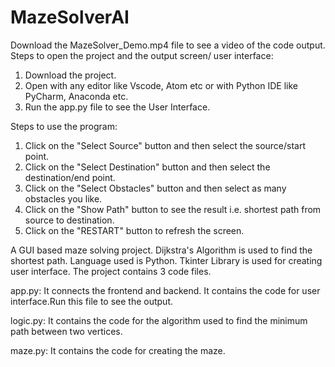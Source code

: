 # MazeSolverAI
Download the MazeSolver_Demo.mp4 file to see a video of the code output.
Steps to open the project and the output screen/ user interface:
1. Download the project.
2. Open with any editor like Vscode, Atom etc or with Python IDE like PyCharm, Anaconda etc.
3. Run the app.py file to see the User Interface.

Steps to use the program:
1. Click on the "Select Source" button and then select the source/start point.
2. Click on the "Select Destination" button and then select the destination/end point.
3. Click on the "Select Obstacles" button and then select as many obstacles you like.
4. Click on the "Show Path" button to see the result i.e. shortest path from source to destination.
5. Click on the "RESTART" button to refresh the screen.

A GUI based maze solving project.
Dijkstra's Algorithm is used to find the shortest path.
Language used is Python.
Tkinter Library is used for creating user interface.
The project contains 3 code files.

app.py: It connects the frontend and backend. It contains the code for user interface.Run this file to see the output.

logic.py: It contains the code for the algorithm used to find the minimum path between two vertices.

maze.py: It contains the code for creating the maze.


